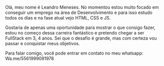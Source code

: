 Olá, meu nome é Leandro Meneses.
 No momentou estou muito focado em conseguir um emprego na área de Desenvolvimento e para isso estudo todos os dias e na fase atual vejo HTML, CSS e JS.

Gostaria de apenas uma oportunidade para mostrar o que consigo fazer, estou no começo dessa carreira fantástico e pretendo chegar a ser FullStack em 3, 4 anos.
Sei que o desafio é grande, mas com certeza vou passar e conquistar meus objetivos.

Para falar comigo, você pode entrar em contato no meu whatsapp: Wa.me/5561999091978
